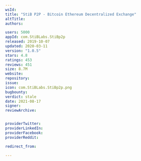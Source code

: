 ```yaml
---
wsId: 
title: "StiB P2P - Bitcoin Ethereum Decentralized Exchange"
altTitle: 
authors:

users: 5000
appId: com.StiBLabs.StiBp2p
released: 2019-10-07
updated: 2020-03-11
version: "1.0.5"
stars: 4.8
ratings: 453
reviews: 451
size: 8.7M
website: 
repository: 
issue: 
icon: com.StiBLabs.StiBp2p.png
bugbounty: 
verdict: stale
date: 2021-08-17
signer: 
reviewArchive:


providerTwitter: 
providerLinkedIn: 
providerFacebook: 
providerReddit: 

redirect_from:

---
```



